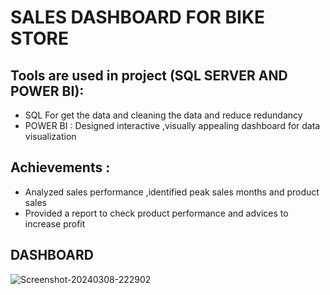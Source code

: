 <H1>SALES DASHBOARD FOR BIKE STORE</H1>
<H2>Tools are used in project (SQL SERVER AND POWER BI):</H2>
<UL>
<LI>SQL For get the data and cleaning the data and reduce redundancy</LI>
<LI>POWER BI : Designed interactive ,visually appealing dashboard for data visualization</LI>
</UL>
<H2>Achievements :</H2>
<UL>
<LI>Analyzed sales performance ,identified peak sales months and product sales </LI>
<LI>Provided a report to check product performance and advices to increase profit </LI>
</UL>
<H2> DASHBOARD</H2>
<img src="https://i.ibb.co/ZHZvwDT/Screenshot-20240308-222902.png" alt="Screenshot-20240308-222902" border="0">
